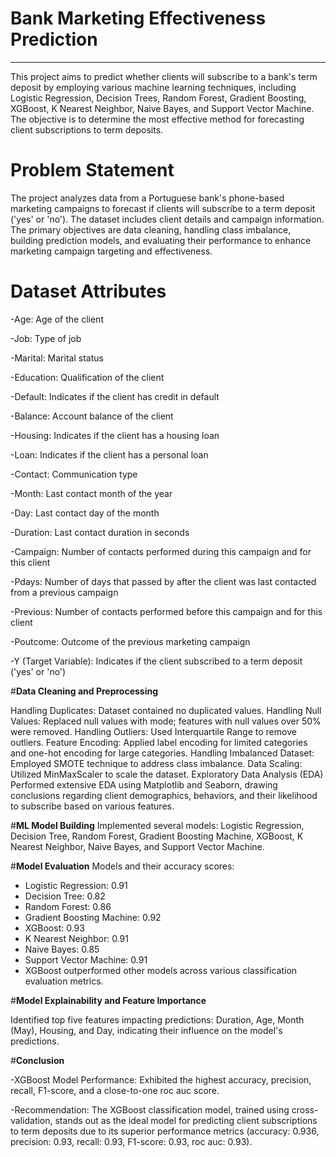 # **Bank Marketing Effectiveness Prediction**
------------------------------------------------------------------------------------------------------------------------------------------------------------------------------------------
This project aims to predict whether clients will subscribe to a bank's term deposit by employing various machine learning techniques, including Logistic Regression, Decision Trees, Random Forest, Gradient Boosting, XGBoost, K Nearest Neighbor, Naive Bayes, and Support Vector Machine. The objective is to determine the most effective method for forecasting client subscriptions to term deposits.

# **Problem Statement**
The project analyzes data from a Portuguese bank's phone-based marketing campaigns to forecast if clients will subscribe to a term deposit ('yes' or 'no'). The dataset includes client details and campaign information. The primary objectives are data cleaning, handling class imbalance, building prediction models, and evaluating their performance to enhance marketing campaign targeting and effectiveness.

# **Dataset Attributes**

-Age: Age of the client

-Job: Type of job

-Marital: Marital status

-Education: Qualification of the client

-Default: Indicates if the client has credit in default

-Balance: Account balance of the client

-Housing: Indicates if the client has a housing loan

-Loan: Indicates if the client has a personal loan

-Contact: Communication type

-Month: Last contact month of the year

-Day: Last contact day of the month

-Duration: Last contact duration in seconds

-Campaign: Number of contacts performed during this campaign and for this client

-Pdays: Number of days that passed by after the client was last contacted from a previous campaign

-Previous: Number of contacts performed before this campaign and for this client

-Poutcome: Outcome of the previous marketing campaign

-Y (Target Variable): Indicates if the client subscribed to a term deposit ('yes' or 'no')

#**Data Cleaning and Preprocessing**

Handling Duplicates: Dataset contained no duplicated values.
Handling Null Values: Replaced null values with mode; features with null values over 50% were removed.
Handling Outliers: Used Interquartile Range to remove outliers.
Feature Encoding: Applied label encoding for limited categories and one-hot encoding for large categories.
Handling Imbalanced Dataset: Employed SMOTE technique to address class imbalance.
Data Scaling: Utilized MinMaxScaler to scale the dataset.
Exploratory Data Analysis (EDA)
Performed extensive EDA using Matplotlib and Seaborn, drawing conclusions regarding client demographics, behaviors, and their likelihood to subscribe based on various features.

#**ML Model Building**
Implemented several models: Logistic Regression, Decision Tree, Random Forest, Gradient Boosting Machine, XGBoost, K Nearest Neighbor, Naive Bayes, and Support Vector Machine.

#**Model Evaluation**
Models and their accuracy scores:

- Logistic Regression: 0.91
- Decision Tree: 0.82
- Random Forest: 0.86
- Gradient Boosting Machine: 0.92
- XGBoost: 0.93
- K Nearest Neighbor: 0.91
- Naive Bayes: 0.85
- Support Vector Machine: 0.91
- XGBoost outperformed other models across various classification evaluation metrics.

#**Model Explainability and Feature Importance**

Identified top five features impacting predictions: Duration, Age, Month (May), Housing, and Day, indicating their influence on the model's predictions.

#**Conclusion**

-XGBoost Model Performance: Exhibited the highest accuracy, precision, recall, F1-score, and a close-to-one roc auc score.

-Recommendation: The XGBoost classification model, trained using cross-validation, stands out as the ideal model for predicting client subscriptions to term deposits due to its superior performance metrics (accuracy: 0.936, precision: 0.93, recall: 0.93, F1-score: 0.93, roc auc: 0.93).
